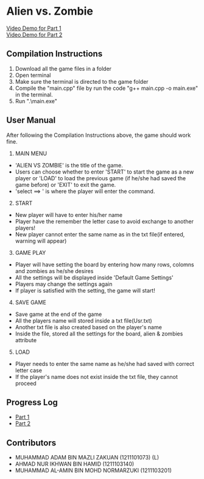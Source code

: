 # Alien vs. Zombie

[Video Demo for Part 1](https://youtu.be/TBZlNZmIsqg)\
[Video Demo for Part 2](https://youtu.be/TBZlNZmIsqg)

## Compilation Instructions

1. Download all the game files in a folder
2. Open terminal
3. Make sure the terminal is directed to the game folder
4. Compile the "main.cpp" file by run the code "g++ main.cpp -o main.exe" in the terminal.
5. Run ".\main.exe"

## User Manual

After following the Compilation Instructions above, the game should work fine.

1. MAIN MENU

- 'ALIEN VS ZOMBIE' is the title of the game.
- Users can choose whether to enter 'START' to start the game as a new player or 'LOAD' to load the previous game (if he/she had saved the game before) or 'EXIT' to exit the game.
- 'select ==> ' is where the player will enter the command.

2. START

- New player will have to enter his/her name
- Player have the remember the letter case to avoid exchange to another players!
- New player cannot enter the same name as in the txt file(if entered, warning will appear)

3. GAME PLAY

- Player will have setting the board by entering how many rows, colomns and zombies as he/she desires
- All the settings will be displayed inside 'Default Game Settings'
- Players may change the settings again
- If player is satisfied with the setting, the game will start!

4. SAVE GAME

- Save game at the end of the game
- All the players name will stored inside a txt file(Usr.txt)
- Another txt file is also created based on the player's name
- Inside the file, stored all the settings for the board, alien & zombies attribute

5. LOAD

- Player needs to enter the same name as he/she had saved with correct letter case
- If the player's name does not exist inside the txt file, they cannot proceed

## Progress Log

- [Part 1](PART1.md)
- [Part 2](PART2.md)

## Contributors

- MUHAMMAD ADAM BIN MAZLI ZAKUAN (1211101073) (L)
- AHMAD NUR IKHWAN BIN HAMID (1211103140)
- MUHAMMAD AL-AMIN BIN MOHD NORMARZUKI (1211103201)
